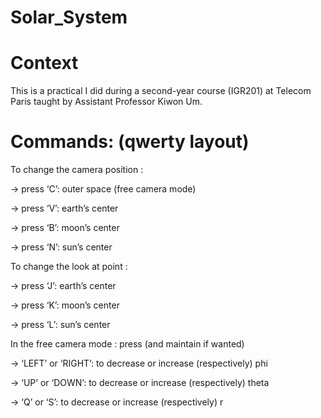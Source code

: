# Solar_System

# Context
This is a practical I did during a second-year course (IGR201) at Telecom Paris taught by Assistant Professor Kiwon Um.


# Commands: (qwerty layout)

To change the camera position :

→ press ‘C’: outer space (free camera mode)

→ press ‘V’: earth’s center

→ press ‘B’: moon’s center

→ press ‘N’: sun’s center


To change the look at point :

→ press ‘J’: earth’s center

→ press ‘K’: moon’s center

→ press ‘L’: sun’s center


In the free camera mode : press (and maintain if wanted)

→ ‘LEFT’ or ‘RIGHT’: to decrease or increase (respectively) phi

→ ‘UP’ or ‘DOWN’: to decrease or increase (respectively) theta

→ ‘Q’ or ‘S’: to decrease or increase (respectively) r
